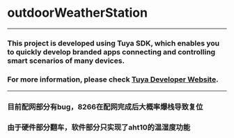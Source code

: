 # outdoorWeatherStation

<hr>

### This project is developed using Tuya SDK, which enables you to quickly develop branded apps connecting and controlling smart scenarios of many devices.

### For more information, please check [Tuya Developer Website](https://developer.tuya.com/en/docs/iot/app-development/sdk-development/app-sdk-instruction?id=K9kjstc7t376p).

<hr>

### 目前配网部分有bug，8266在配网完成后大概率爆栈导致复位

### 由于硬件部分翻车，软件部分只实现了aht10的温湿度功能


